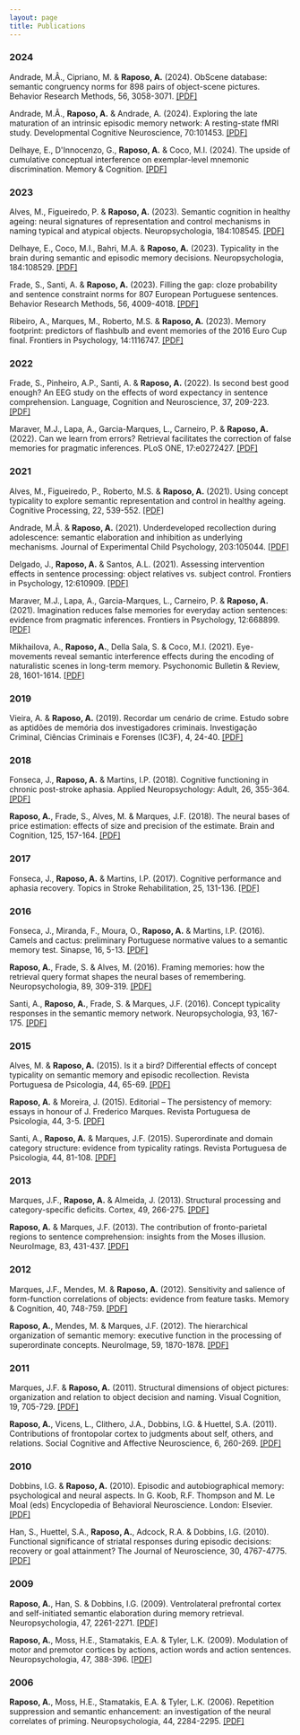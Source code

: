 ```yaml
---
layout: page
title: Publications
---
```

### 2024
Andrade, M.Â., Cipriano, M. & **Raposo, A.** (2024). ObScene database: semantic congruency norms for 898 pairs of object-scene pictures. Behavior Research Methods, 56, 3058-3071. [[PDF]](/public/Andrade_etal_23_ObScene.pdf)

Andrade, M.Â., **Raposo, A.** & Andrade, A. (2024). Exploring the late maturation of an intrinsic episodic memory network: A resting-state fMRI study. Developmental Cognitive Neuroscience, 70:101453. [[PDF]](/public/Andrade_etal_24_iEMN.pdf)

Delhaye, E., D'Innocenzo, G., **Raposo, A.** & Coco, M.I. (2024). The upside of cumulative conceptual interference on exemplar-level mnemonic discrimination. Memory & Cognition. [[PDF]](/public/Delhaye_etal_24_cumulative_interference.pdf)

### 2023
Alves, M., Figueiredo, P. & **Raposo, A.**  (2023). Semantic cognition in healthy ageing: neural signatures of representation and control mechanisms in naming typical and atypical objects. Neuropsychologia, 184:108545. [[PDF]](/public/Alves_etal_23_ageing_fMRI.pdf)

Delhaye, E., Coco, M.I., Bahri, M.A. & **Raposo, A.**  (2023). Typicality in the brain during semantic and episodic memory decisions. Neuropsychologia, 184:108529. [[PDF]](/public/Delhaye_etal_23_typicality_memory_fMRI.pdf)

Frade, S., Santi, A. & **Raposo, A.** (2023). Filling the gap: cloze probability and sentence constraint norms for 807 European Portuguese sentences. Behavior Research Methods, 56, 4009-4018. [[PDF]](/public/Frade_etal_23_filling_the_gap.pdf)

Ribeiro, A., Marques, M., Roberto, M.S. & **Raposo, A.**  (2023). Memory footprint: predictors of flashbulb and event memories of the 2016 Euro Cup final. Frontiers in Psychology, 14:1116747. [[PDF]](/public/Ribeiro_etal_23_FBM.pdf)

### 2022
Frade, S., Pinheiro, A.P., Santi, A. & **Raposo, A.** (2022). Is second best good enough? An EEG study on the effects of word expectancy in sentence comprehension. Language, Cognition and Neuroscience, 37, 209-223. [[PDF]](/public/Frade_etal_22_EEG_word_expectancy.pdf)

Maraver, M.J., Lapa, A., Garcia-Marques, L., Carneiro, P. & **Raposo, A.**  (2022). Can we learn from errors? Retrieval facilitates the correction of false memories for pragmatic inferences. PLoS ONE, 17:e0272427. [[PDF]](/public/Maraver_etal_22_error_correction_PI.pdf)

### 2021

Alves, M., Figueiredo, P., Roberto, M.S. & **Raposo, A.** (2021). Using concept typicality to explore semantic representation and control in healthy ageing. Cognitive Processing, 22, 539-552. [[PDF]](/public/Alves_etal_21_typicality_ageing.pdf)

Andrade, M.Â. & **Raposo, A.** (2021). Underdeveloped recollection during adolescence: semantic elaboration and inhibition as underlying mechanisms. Journal of Experimental Child Psychology, 203:105044. [[PDF]](/public/Andrade_Raposo_21_adolescents.pdf)

Delgado, J., **Raposo, A.** & Santos, A.L. (2021). Assessing intervention effects in sentence processing: object relatives vs. subject control. Frontiers in Psychology, 12:610909. [[PDF]](/public/Delgado_etal_21_relatives_control.pdf)

Maraver, M.J., Lapa, A., Garcia-Marques, L., Carneiro, P. & **Raposo, A.** (2021). Imagination reduces false memories for everyday action sentences: evidence from pragmatic inferences. Frontiers in Psychology, 12:668899. [[PDF]](/public/Maraver_etal_21_false_memories_PI.pdf)

Mikhailova, A., **Raposo, A.**, Della Sala, S. & Coco, M.I. (2021). Eye-movements reveal semantic interference effects during the encoding of naturalistic scenes in long-term memory. Psychonomic Bulletin & Review, 28, 1601-1614. [[PDF]](/public/Mikhailova_etal_21_eye_movements_semantic_interference.pdf)

### 2019

Vieira, A. & **Raposo, A.** (2019). Recordar um cenário de crime. Estudo sobre as aptidões de memória dos investigadores criminais. Investigação Criminal, Ciências Criminais e Forenses (IC3F), 4, 24-40. [[PDF]](/public/Vieira_Raposo_19_crime.pdf)

### 2018

Fonseca, J., **Raposo, A.** & Martins, I.P. (2018). Cognitive functioning in chronic post-stroke aphasia. Applied Neuropsychology: Adult, 26, 355-364. [[PDF]](/public/Fonseca_etal_18_chronic_aphasia.pdf)

**Raposo, A.**, Frade, S., Alves, M. & Marques, J.F. (2018). The neural bases of price estimation: effects of size and precision of the estimate. Brain and Cognition, 125, 157-164. [[PDF]](/public/Raposo_etal_18_prices.pdf)

### 2017

Fonseca, J., **Raposo, A.** & Martins, I.P. (2017). Cognitive performance and aphasia recovery. Topics in Stroke Rehabilitation, 25, 131-136. [[PDF]](/public/Fonseca_etal_17_aphasia_recovery.pdf)

### 2016

Fonseca, J., Miranda, F., Moura, O., **Raposo, A.** & Martins, I.P. (2016). Camels and cactus: preliminary Portuguese normative values to a semantic memory test. Sinapse, 16, 5-13. [[PDF]](/public/Fonseca_etal_16_Camel_Cactus.pdf)

**Raposo, A.**, Frade, S. & Alves, M. (2016). Framing memories: how the retrieval query format shapes the neural bases of remembering. Neuropsychologia, 89, 309-319. [[PDF]](/public/Raposo_etal_16_framing.pdf)

Santi, A., **Raposo, A.**, Frade, S. & Marques, J.F. (2016). Concept typicality responses in the semantic memory network. Neuropsychologia, 93, 167-175. [[PDF]](/public/Santi_etal_16_concept_typicality.pdf)

### 2015

Alves, M. & **Raposo, A.** (2015). Is it a bird? Differential effects of concept typicality on semantic memory and episodic recollection. Revista Portuguesa de Psicologia, 44, 65-69. [[PDF]](/public/Alves_Raposo_15_typicality_memory.pdf)

**Raposo, A.** & Moreira, J. (2015). Editorial – The persistency of memory: essays in honour of J. Frederico Marques. Revista Portuguesa de Psicologia, 44, 3-5. [[PDF]](/public/Raposo_Moreira_15_Editorial.pdf)

Santi, A., **Raposo, A.** & Marques, J.F. (2015). Superordinate and domain category structure: evidence from typicality ratings. Revista Portuguesa de Psicologia, 44, 81-108. [[PDF]](/public/Santi_etal_15_typicality_ratings.pdf)

### 2013

Marques, J.F., **Raposo, A.** & Almeida, J. (2013). Structural processing and category-specific deficits. Cortex, 49, 266-275. [[PDF]](/public/Marques_etal_13_struct_categories.pdf)

**Raposo, A.** & Marques, J.F. (2013). The contribution of fronto-parietal regions to sentence comprehension: insights from the Moses illusion. NeuroImage, 83, 431-437. [[PDF]](/public/Raposo_Marques_13_sem_illusions.pdf)

### 2012

Marques, J.F., Mendes, M. & **Raposo, A.** (2012). Sensitivity and salience of form-function correlations of objects: evidence from feature tasks. Memory & Cognition, 40, 748-759. [[PDF]](/public/Marques_etal_12_form_function.pdf)

**Raposo, A.**, Mendes, M. & Marques, J.F. (2012). The hierarchical organization of semantic memory: executive function in the processing of superordinate concepts. NeuroImage, 59, 1870-1878. [[PDF]](/public/Raposo_etal_12_superordinate.pdf)

### 2011

Marques, J.F. & **Raposo, A.** (2011). Structural dimensions of object pictures: organization and relation to object decision and naming. Visual Cognition, 19, 705-729. [[PDF]](/public/Marques_Raposo_11_structural_dimensions.pdf)

**Raposo, A.**, Vicens, L., Clithero, J.A., Dobbins, I.G. & Huettel, S.A. (2011). Contributions of frontopolar cortex to judgments about self, others, and relations. Social Cognitive and Affective Neuroscience, 6, 260-269. [[PDF]](/public/Raposo_etal_11_frontopolar.pdf)

### 2010

Dobbins, I.G. & **Raposo, A.** (2010). Episodic and autobiographical memory: psychological and neural aspects. In G. Koob, R.F. Thompson and M. Le Moal (eds) Encyclopedia of Behavioral Neuroscience. London: Elsevier. [[PDF]](/public/Dobbins_Raposo_10_BEVN.pdf)

Han, S., Huettel, S.A., **Raposo, A.**, Adcock, R.A. & Dobbins, I.G. (2010). Functional significance of striatal responses during episodic decisions: recovery or goal attainment? The Journal of Neuroscience, 30, 4767-4775. [[PDF]](/public/Han_etal_10_reward.pdf)

### 2009

**Raposo, A.**, Han, S. & Dobbins, I.G. (2009). Ventrolateral prefrontal cortex and self-initiated semantic elaboration during memory retrieval. Neuropsychologia, 47, 2261-2271. [[PDF]](/public/Raposo_etal_09_sem_elaboration.pdf)

**Raposo, A.**, Moss, H.E., Stamatakis, E.A. & Tyler, L.K. (2009). Modulation of motor and premotor cortices by actions, action words and action sentences. Neuropsychologia, 47, 388-396. [[PDF]](/public/Raposo_etal_09_actions.pdf)

### 2006

**Raposo, A.**, Moss, H.E., Stamatakis, E.A. & Tyler, L.K. (2006). Repetition suppression and semantic enhancement: an investigation of the neural correlates of priming. Neuropsychologia, 44, 2284-2295. [[PDF]](/public/Raposo_etal_06_priming.pdf)
